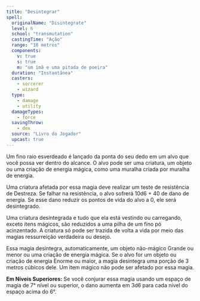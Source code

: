 ```yaml
---
title: "Desintegrar"
spell:
  originalName: "Disintegrate"
  level: 6
  school: "transmutation"
  castingTime: "Ação"
  range: "18 metros"
  components:
    v: true
    s: true
    m: "um ímã e uma pitada de poeira"
  duration: "Instantânea"
  casters:
    - sorcerer
    - wizard
  type:
    - damage
    - utility
  damageTypes:
    - force
  savingThrow:
    - dex
  source: "Livro do Jogador"
  upcast: true
---
```


Um fino raio esverdeado é lançado da ponta do seu dedo em um alvo que você possa ver dentro do alcance. O alvo pode ser uma criatura, um objeto ou uma criação de energia mágica, como uma muralha criada por muralha de energia.

Uma criatura afetada por essa magia deve realizar um teste de resistência de Destreza. Se falhar na resistência, o alvo sofrerá 10d6 + 40 de dano de energia. Se esse dano reduzir os pontos de vida do alvo a 0, ele será desintegrado.

Uma criatura desintegrada e tudo que ela está vestindo ou carregando, exceto itens mágicos, são reduzidos a uma pilha de um fino pó acinzentado. A criatura só pode ser trazida de volta a vida por meio das magias ressurreição verdadeira ou desejo.

Essa magia desintegra, automaticamente, um objeto não-mágico Grande ou menor ou uma criação de energia mágica. Se o alvo for um objeto ou criação de energia Enorme ou maior, a magia desintegra uma porção de 3 metros cúbicos dele. Um item mágico não pode ser afetado por essa magia.

**Em Níveis Superiores:** Se você conjurar essa magia usando um espaço de magia de 7° nível ou superior, o dano aumenta em 3d6 para cada nível do espaço acima do 6°.
